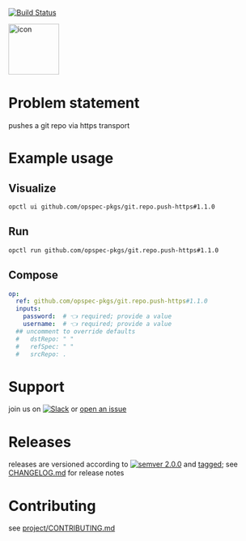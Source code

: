 [![Build Status](https://github.com/opspec-pkgs/git.repo.push-https/workflows/build/badge.svg?branch=main)](https://github.com/opspec-pkgs/git.repo.push-https/actions?query=workflow%3Abuild+branch%3Amain)

<img src="icon.svg" alt="icon" height="100px">

# Problem statement

pushes a git repo via https transport

# Example usage

## Visualize

```shell
opctl ui github.com/opspec-pkgs/git.repo.push-https#1.1.0
```

## Run

```
opctl run github.com/opspec-pkgs/git.repo.push-https#1.1.0
```

## Compose

```yaml
op:
  ref: github.com/opspec-pkgs/git.repo.push-https#1.1.0
  inputs:
    password:  # 👈 required; provide a value
    username:  # 👈 required; provide a value
  ## uncomment to override defaults
  #   dstRepo: " "
  #   refSpec: " "
  #   srcRepo: .
```

# Support

join us on
[![Slack](https://img.shields.io/badge/slack-opctl-E01563.svg)](https://join.slack.com/t/opctl/shared_invite/zt-51zodvjn-Ul_UXfkhqYLWZPQTvNPp5w)
or
[open an issue](https://github.com/opspec-pkgs/git.repo.push-https/issues)

# Releases

releases are versioned according to
[![semver 2.0.0](https://img.shields.io/badge/semver-2.0.0-brightgreen.svg)](http://semver.org/spec/v2.0.0.html)
and [tagged](https://git-scm.com/book/en/v2/Git-Basics-Tagging); see
[CHANGELOG.md](CHANGELOG.md) for release notes

# Contributing

see
[project/CONTRIBUTING.md](https://github.com/opspec-pkgs/project/blob/main/CONTRIBUTING.md)
